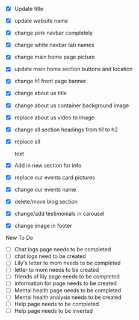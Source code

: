- [x] Update title
- [x] update website name
- [x] change pink navbar completely
- [x] change white navbar tab names
- [x] change main home page picture
- [x] update main home section buttons and location
- [x] change h1 front page banner
- [x] change about us title 
- [x] change about us container background image
- [x] replace about us video to image
- [x] change all section headings from h1 to h2
- [x] replace all <p> text
- [x] Add in new section for info 
- [x] replace our events card pictures
- [x] change our events name
- [x] delete/move blog section 
- [x] change/add testimonials in carousel
- [x] change image in footer


New To Do

- [ ] Chat logs page needs to be completed
- [ ] chat logs need to be created
- [ ] Lily's letter to mom needs to be completed
- [ ] letter to mom needs to be created
- [ ] friends of lily page needs to be completed
- [ ] information for page needs to be created
- [ ] Mental health page needs to be completed
- [ ] Mental health analysis needs to be created 
- [ ] Help page needs to be completed 
- [ ] Help page needs to be inverted